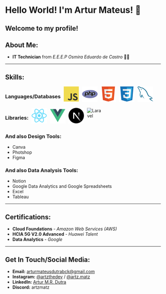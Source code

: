 # Hello World! I'm Artur Mateus! 👋  
Welcome to my profile!
---

## About Me:
- **IT Technician** from _E.E.E.P Osmira Eduardo de Castro_ 👨‍💻
---

## Skills:
<div style="display: flex; flex-wrap: wrap; gap: 10px;">
  
  ### Languages/Databases
  <img src="https://raw.githubusercontent.com/devicons/devicon/master/icons/javascript/javascript-original.svg" alt="JavaScript" width="50" height="50">
  <img src="https://raw.githubusercontent.com/devicons/devicon/master/icons/php/php-original.svg" alt="PHP" width="50" height="50">
  <img src="https://raw.githubusercontent.com/devicons/devicon/master/icons/html5/html5-original.svg" alt="HTML" width="50" height="50">
  <img src="https://raw.githubusercontent.com/devicons/devicon/master/icons/css3/css3-original.svg" alt="CSS" width="50" height="50">
  <img src="https://raw.githubusercontent.com/devicons/devicon/master/icons/mysql/mysql-original.svg" alt="MySQL" width="50" height="50">

  ### Libraries:
  <img src="https://raw.githubusercontent.com/devicons/devicon/master/icons/react/react-original.svg" alt="ReactJS" width="50" height="50">
  <img src="https://raw.githubusercontent.com/devicons/devicon/master/icons/vuejs/vuejs-original.svg" alt="VueJS" width="50" height="50">
  <img src="https://raw.githubusercontent.com/devicons/devicon/master/icons/nextjs/nextjs-original.svg" alt="NextJS" width="50" height="50">
  <img src="https://upload.wikimedia.org/wikipedia/commons/9/9a/Laravel.svg" alt="Laravel" width="50" height="50">
</div>

### And also Design Tools:
- Canva
- Photshop
- Figma

### And also Data Analysis Tools:
- Notion
- Google Data Analytics and Google Spreadsheets
- Excel
- Tableau

---

## Certifications:
- **Cloud Foundations** - _Amazon Web Services (AWS)_  
- **HCIA 5G V2.0 Advanced** - _Huawei Talent_  
- **Data Analytics** - _Google_  
---

## Get In Touch/Social Media:
- **Email:** [arturmateusdutrabck@gmail.com](mailto:arturmateusdutrabck@gmail.com)  
- **Instagram:** [@artzthedev](https://www.instagram.com/artzthedev) / [@artz.matz](https://www.instagram.com/artz.matz)  
- **LinkedIn:** [Artur M.R. Dutra](https://www.linkedin.com/in/artur-mateus-rabelo-dutra-a77445311/)  
- **Discord:** artzmatz  
